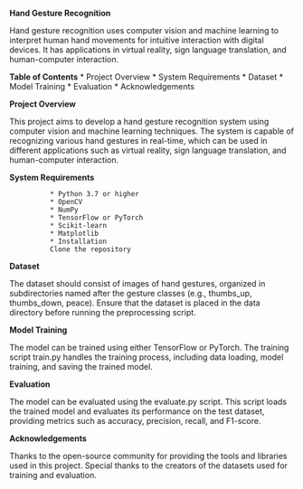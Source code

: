 **Hand Gesture Recognition**

Hand gesture recognition uses computer vision and machine learning to interpret human hand movements for intuitive interaction with digital devices. It has applications in virtual reality, sign language translation, and human-computer interaction.

**Table of Contents**
          * Project Overview
          * System Requirements
          * Dataset
          * Model Training
          * Evaluation
          * Acknowledgements
          
**Project Overview**

This project aims to develop a hand gesture recognition system using computer vision and machine learning techniques. The system is capable of recognizing various hand gestures in real-time, which can be used in different applications such as virtual reality, sign language translation, and human-computer interaction.

**System Requirements**

              * Python 3.7 or higher
              * OpenCV
              * NumPy
              * TensorFlow or PyTorch
              * Scikit-learn
              * Matplotlib
              * Installation
              Clone the repository


**Dataset**

The dataset should consist of images of hand gestures, organized in subdirectories named after the gesture classes (e.g., thumbs_up, thumbs_down, peace). Ensure that the dataset is placed in the data directory before running the preprocessing script.

**Model Training**

The model can be trained using either TensorFlow or PyTorch. The training script train.py handles the training process, including data loading, model training, and saving the trained model.

**Evaluation**

The model can be evaluated using the evaluate.py script. This script loads the trained model and evaluates its performance on the test dataset, providing metrics such as accuracy, precision, recall, and F1-score.


**Acknowledgements**

Thanks to the open-source community for providing the tools and libraries used in this project.
Special thanks to the creators of the datasets used for training and evaluation.





